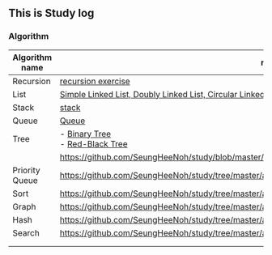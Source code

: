 ## This is Study log
### Algorithm
| Algorithm name | related exercise |
|-----------------|----------------|
|Recursion|[recursion exercise](https://github.com/SeungHeeNoh/study/tree/master/algorithm/data_struct_exercise_c/02.recursion)|
|List|[Simple Linked List, Doubly Linked List, Circular Linked List](https://github.com/SeungHeeNoh/study/tree/master/algorithm/data_struct_exercise_c/04.list)|
|Stack|[stack](https://github.com/SeungHeeNoh/study/tree/master/algorithm/data_struct_exercise_c/05.stack)|
|Queue|[Queue](https://github.com/SeungHeeNoh/study/tree/master/algorithm/data_struct_exercise_c/06.queue)|
|Tree|- [Binary Tree](https://github.com/SeungHeeNoh/study/tree/master/algorithm/data_struct_exercise_c/07.tree)</br>- [Red-Black Tree](https://github.com/SeungHeeNoh/study/blob/master/algorithm/algorithm_exercise_c/05.searchTree/exercise_06.c)|
||https://github.com/SeungHeeNoh/study/blob/master/algorithm/algorithm_exercise_c/05.searchTree/exercise_03_04_05.c|
|Priority Queue|https://github.com/SeungHeeNoh/study/tree/master/algorithm/data_struct_exercise_c/08.priority_queue|
|Sort|https://github.com/SeungHeeNoh/study/tree/master/algorithm/data_struct_exercise_c/09.sorting|
|Graph|https://github.com/SeungHeeNoh/study/tree/master/algorithm/data_struct_exercise_c/10.graph|
|Hash|https://github.com/SeungHeeNoh/study/tree/master/algorithm/data_struct_exercise_c/11.hashing|
|Search|https://github.com/SeungHeeNoh/study/tree/master/algorithm/data_struct_exercise_c/12.search|
|||
|||

